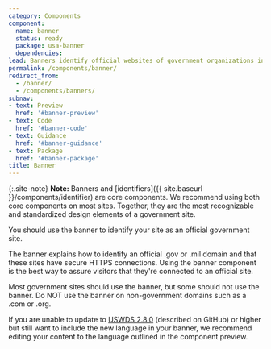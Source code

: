 ```yaml
---
category: Components
component:
  name: banner
  status: ready
  package: usa-banner
  dependencies:
lead: Banners identify official websites of government organizations in the United States. They also help visitors understand whether a website is official and secure.
permalink: /components/banner/
redirect_from:
  - /banner/
  - /components/banners/
subnav:
- text: Preview
  href: '#banner-preview'
- text: Code
  href: '#banner-code'
- text: Guidance
  href: '#banner-guidance'
- text: Package
  href: '#banner-package'
title: Banner
---
```


{:.site-note}
**Note:** Banners and [identifiers]({{ site.baseurl }}/components/identifier) are core components. We recommend using both core components on most sites. Together, they are the most recognizable and standardized design elements of a government site.

You should use the banner to identify your site as an official government site.

The banner explains how to identify an official .gov or .mil domain and that these sites have secure HTTPS connections. Using the banner component is the best way to assure visitors that they're connected to an official site.

Most government sites should use the banner, but some should not use the banner. Do NOT use the banner on non-government domains such as a .com or .org.

If you are unable to update to [USWDS 2.8.0](https://github.com/uswds/uswds/releases) (described on GitHub) or higher but still want to include the new language in your banner, we recommend editing your content to the language outlined in the component preview.
